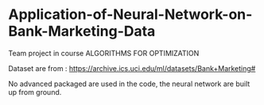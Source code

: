 # Application-of-Neural-Network-on-Bank-Marketing-Data
Team project in course ALGORITHMS FOR OPTIMIZATION

Dataset are from : https://archive.ics.uci.edu/ml/datasets/Bank+Marketing#

No advanced packaged are used in the code, the neural network are built up from ground.
